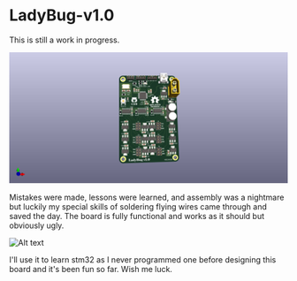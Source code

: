 # LadyBug-v1.0
This is still a work in progress.

![Alt text](png/LadyBug_3D.png)

Mistakes were made, lessons were learned, and assembly was a nightmare but luckily my special skills of soldering flying wires came through and saved the day.
The board is fully functional and works as it should but obviously ugly. 

![Alt text](png/IMG_2329.JPG)

I'll use it to learn stm32 as I never programmed one before designing this board and it's been fun so far. Wish me luck. 




